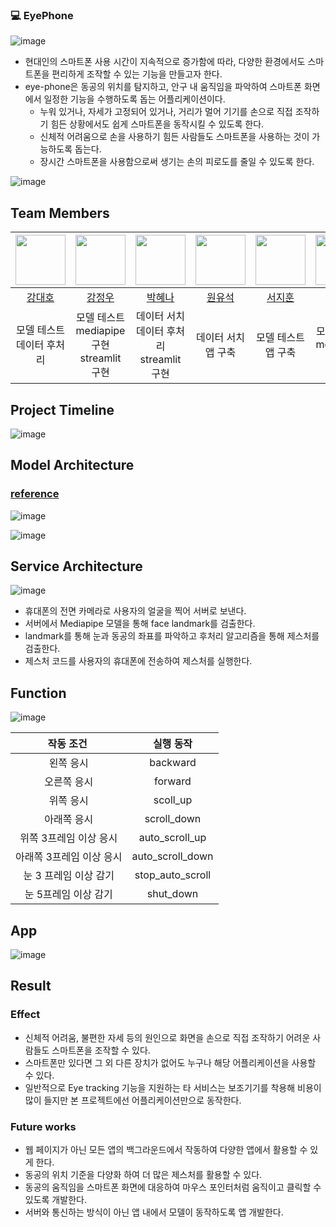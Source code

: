 ### 💻 **EyePhone**

![image](https://github.com/boostcampaitech5/level3_cv_finalproject-cv-17/assets/70469008/a3a149a2-3e26-4345-932d-bb1934776a37)

- 현대인의 스마트폰 사용 시간이 지속적으로 증가함에 따라, 다양한 환경에서도 스마트폰을 편리하게 조작할 수 있는 기능을 만들고자 한다.
- eye-phone은 동공의 위치를 탐지하고, 안구 내 움직임을 파악하여 스마트폰 화면에서 일정한 기능을 수행하도록 돕는 어플리케이션이다.
  - 누워 있거나, 자세가 고정되어 있거나, 거리가 멀어 기기를 손으로 직접 조작하기 힘든 상황에서도 쉽게 스마트폰을 동작시킬 수 있도록 한다.
  - 신체적 어려움으로 손을 사용하기 힘든 사람들도 스마트폰을 사용하는 것이 가능하도록 돕는다.
  - 장시간 스마트폰을 사용함으로써 생기는 손의 피로도를 줄일 수 있도록 한다.

![image](https://github.com/boostcampaitech5/level3_cv_finalproject-cv-17/assets/70469008/291d57fe-e28b-49f4-934b-04fe5ba5f605)

## Team Members

| <img src="https://github.com/boostcampaitech5/level3_cv_finalproject-cv-17/assets/70469008/71297ab2-cbea-4069-8e2b-52fc1329da3b" width="80"> | <img src="https://github.com/boostcampaitech5/level3_cv_finalproject-cv-17/assets/70469008/51d33796-1194-4229-875a-790fc1625483" width="80"> | <img src="https://github.com/boostcampaitech5/level3_cv_finalproject-cv-17/assets/70469008/48c2e739-6a82-44b3-978d-c07add64d98b" width="80"> | <img src="https://github.com/boostcampaitech5/level3_cv_finalproject-cv-17/assets/70469008/199ea001-e808-4e7e-ae8a-dbe1a082411e" width="80"> | <img src="https://github.com/boostcampaitech5/level3_cv_finalproject-cv-17/assets/70469008/e891d773-31b0-4163-be1a-40cc6f9bdc42" width="80"> | <img src="https://github.com/boostcampaitech5/level3_cv_finalproject-cv-17/assets/70469008/cf42f192-4de7-4232-910f-e115a9a7fe8e" width="80"> |
| :------------------------------------------------------------------------------------------------------------------------------------------: | :------------------------------------------------------------------------------------------------------------------------------------------: | :------------------------------------------------------------------------------------------------------------------------------------------: | :------------------------------------------------------------------------------------------------------------------------------------------: | :------------------------------------------------------------------------------------------------------------------------------------------: | :------------------------------------------------------------------------------------------------------------------------------------------: |
|                                                     [강대호](https://github.com/dh3211)                                                      |                                                   [강정우](https://github.com/kangjjjjjww)                                                   |                                                  [박혜나](https://github.com/hyenagatha02)                                                   |                                                    [원유석](https://github.com/bigaguero)                                                    |                                                     [서지훈](https://github.com/Mugamta)                                                     |                                                   [정대훈](https://github.com/daehun1102)                                                    |
|                                                         모델 테스트<br>데이터 후처리                                                         |                                               모델 테스트<br>mediapipe 구현<br> streamlit 구현                                               |                                                데이터 서치<br>데이터 후처리<br>streamlit 구현                                                |                                                            데이터 서치<br>앱 구축                                                            |                                                            모델 테스트<br>앱 구축                                                            |                                                        모델 테스트<br>mediapipe 구현                                                         |

## Project Timeline

![image](https://github.com/boostcampaitech5/level3_cv_finalproject-cv-17/assets/70469008/3000350e-e8df-4620-8f98-0ae34b4d9631)

## Model Architecture

### [reference](https://storage.googleapis.com/mediapipe-assets/Model%20Card%20MediaPipe%20Face%20Mesh%20V2.pdf)

![image](https://github.com/boostcampaitech5/level3_cv_finalproject-cv-17/assets/70469008/d500613f-9b5d-4f2c-baaf-e7d623cc4882)

![image](https://github.com/boostcampaitech5/level3_cv_finalproject-cv-17/assets/70469008/50596e58-a706-4370-9b43-4a6f38a1c3ca)

## Service Architecture

![image](https://github.com/boostcampaitech5/level3_cv_finalproject-cv-17/assets/70469008/22c9a8a1-dc01-4125-963a-9f18a536e85c)

- 휴대폰의 전면 카메라로 사용자의 얼굴을 찍어 서버로 보낸다.
- 서버에서 Mediapipe 모델을 통해 face landmark를 검출한다.
- landmark를 통해 눈과 동공의 좌표를 파악하고 후처리 알고리즘을 통해 제스처를 검출한다.
- 제스처 코드를 사용자의 휴대폰에 전송하여 제스처를 실행한다.

## Function

![image](https://github.com/boostcampaitech5/level3_cv_finalproject-cv-17/assets/70469008/0b5712a8-fb0d-4e66-8d37-00065d85af39)

|        작동 조건 ​        |     실행 동작     |
| :-----------------------: | :---------------: |
|        왼쪽 응시​         |     backward​     |
|       오른쪽 응시​        |     forward​      |
|        위쪽 응시​         |     scoll_up​     |
|       아래쪽 응시​        |   scroll_down​    |
|  위쪽 3프레임 이상 응시​  |  auto_scroll_up​  |
| 아래쪽 3프레임 이상 응시​ | auto_scroll_down​ |
|  눈 3 프레임 이상 감기​   | stop_auto_scroll​ |
|   눈 5프레임 이상 감기​   |    shut_down​     |

## App

![image](https://github.com/boostcampaitech5/level3_cv_finalproject-cv-17/assets/70469008/e0ba471d-fde2-4857-ba07-2ba3ee07e20f)

## Result

### Effect

- 신체적 어려움, 불편한 자세 등의 원인으로 화면을 손으로 직접 조작하기 어려운 사람들도 스마트폰을 조작할 수 있다.
- 스마트폰만 있다면 그 외 다른 장치가 없어도 누구나 해당 어플리케이션을 사용할 수 있다.
- 일반적으로 Eye tracking 기능을 지원하는 타 서비스는 보조기기를 착용해 비용이 많이 들지만 본 프로젝트에선 어플리케이션만으로 동작한다.

### Future works

- 웹 페이지가 아닌 모든 앱의 백그라운드에서 작동하여 다양한 앱에서 활용할 수 있게 한다.
- 동공의 위치 기준을 다양화 하여 더 많은 제스처를 활용할 수 있다.
- 동공의 움직임을 스마트폰 화면에 대응하여 마우스 포인터처럼 움직이고 클릭할 수 있도록 개발한다.
- 서버와 통신하는 방식이 아닌 앱 내에서 모델이 동작하도록 앱 개발한다.
